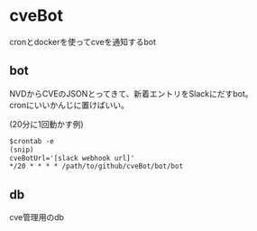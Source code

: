 # cveBot

cronとdockerを使ってcveを通知するbot

## bot

NVDからCVEのJSONとってきて、新着エントリをSlackにだすbot。  
cronにいいかんじに置けばいい。

(20分に1回動かす例)

```txt
$crontab -e
(snip)
cveBotUrl='[slack webhook url]'
*/20 * * * * /path/to/github/cveBot/bot/bot
```

## db

cve管理用のdb
